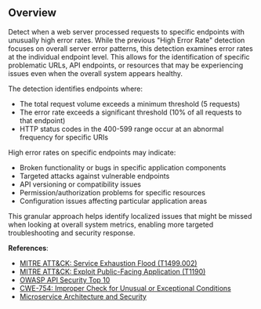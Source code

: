 ## Overview

Detect when a web server processed requests to specific endpoints with unusually high error rates. While the previous "High Error Rate" detection focuses on overall server error patterns, this detection examines error rates at the individual endpoint level. This allows for the identification of specific problematic URLs, API endpoints, or resources that may be experiencing issues even when the overall system appears healthy.

The detection identifies endpoints where:
- The total request volume exceeds a minimum threshold (5 requests)
- The error rate exceeds a significant threshold (10% of all requests to that endpoint)
- HTTP status codes in the 400-599 range occur at an abnormal frequency for specific URIs

High error rates on specific endpoints may indicate:
- Broken functionality or bugs in specific application components
- Targeted attacks against vulnerable endpoints
- API versioning or compatibility issues
- Permission/authorization problems for specific resources
- Configuration issues affecting particular application areas

This granular approach helps identify localized issues that might be missed when looking at overall system metrics, enabling more targeted troubleshooting and security response.

**References**:
- [MITRE ATT&CK: Service Exhaustion Flood (T1499.002)](https://attack.mitre.org/techniques/T1499/002/)
- [MITRE ATT&CK: Exploit Public-Facing Application (T1190)](https://attack.mitre.org/techniques/T1190/)
- [OWASP API Security Top 10](https://owasp.org/API-Security/editions/2019/en/0xa9-improper-assets-management/)
- [CWE-754: Improper Check for Unusual or Exceptional Conditions](https://cwe.mitre.org/data/definitions/754.html)
- [Microservice Architecture and Security](https://www.nginx.com/blog/microservices-security-challenge/) 
